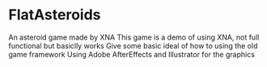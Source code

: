 FlatAsteroids
=============

An asteroid game made by XNA
This game is a demo of using XNA, not full functional but basiclly works
Give some basic ideal of how to using the old game framework
Using Adobe AfterEffects and Illustrator for the graphics
